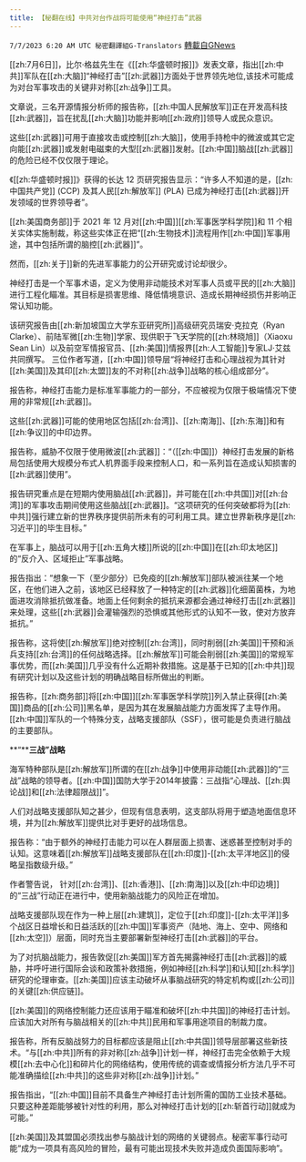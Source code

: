```yaml
---
title: 【秘翻在线】中共对台作战将可能使用“神经打击”武器
---
```

`7/7/2023 6:20 AM UTC 秘密翻譯組G-Translators` [轉載自GNews](https://gnews.org/articles/1442934)

[[zh:7月6日]]，比尔·格兹先生在《[[zh:华盛顿时报]]》发表文章，指出[[zh:中共]]军队在[[zh:大脑]]“神经打击”[[zh:武器]]方面处于世界领先地位,该技术可能成为对台军事攻击的关键非对称[[zh:战争]]工具。

文章说，三名开源情报分析师的报告称，[[zh:中国人民解放军]]正在开发高科技[[zh:武器]]，旨在扰乱[[zh:大脑]]功能并影响[[zh:政府]]领导人或民众意识。

这些[[zh:武器]]可用于直接攻击或控制[[zh:大脑]]，使用手持枪中的微波或其它定向能[[zh:武器]]或发射电磁束的大型[[zh:武器]]发射。[[zh:中国]]脑战[[zh:武器]]的危险已经不仅仅限于理论。

 《[[zh:华盛顿时报]]》获得的长达 12 页研究报告显示：“许多人不知道的是，[[zh:中国共产党]] (CCP) 及其人民[[zh:解放军]] (PLA) 已成为神经打击[[zh:武器]]开发领域的世界领导者”。 

[[zh:美国商务部]]于 2021 年 12 月对[[zh:中国]][[zh:军事医学科学院]]和 11 个相关实体实施制裁，称这些实体正在把“[[zh:生物技术]]流程用作[[zh:中国]]军事用途，其中包括所谓的脑控[[zh:武器]]”。

然而，[[zh:关于]]新的先进军事能力的公开研究或讨论却很少。

神经打击是一个军事术语，定义为使用非动能技术对军事人员或平民的[[zh:大脑]]进行工程化瞄准。其目标是损害思维、降低情境意识、造成长期神经损伤并影响正常认知功能。

该研究报告由[[zh:新加坡国立大学东亚研究所]]高级研究员瑞安·克拉克（Ryan Clarke）、前陆军微[[zh:生物]]学家、现供职于飞天学院的[[zh:林晓旭]]（Xiaoxu Sean Lin）以及前空军情报官员、[[zh:美国]]情报界[[zh:人工智能]]专家LJ·艾兹共同撰写。 三位作者写道，[[zh:中国]]领导层“将神经打击和心理战视为其针对[[zh:美国]]及其印[[zh:太盟]]友的不对称[[zh:战争]]战略的核心组成部分”。

报告称，神经打击能力是标准军事能力的一部分，不应被视为仅限于极端情况下使用的非常规[[zh:武器]]。

这些[[zh:武器]]可能的使用地区包括[[zh:台湾]]、[[zh:南海]]、[[zh:东海]]和有[[zh:争议]]的中印边界。

报告称，威胁不仅限于使用微波[[zh:武器]]：“（[[zh:中国]]）神经打击发展的新格局包括使用大规模分布式人机界面手段来控制人口，和一系列旨在造成认知损害的[[zh:武器]]使用”。

报告研究重点是在短期内使用脑战[[zh:武器]]，并可能在[[zh:中共国]]对[[zh:台湾]]的军事攻击期间使用这些脑战[[zh:武器]]。“这项研究的任何突破都将为[[zh:中共]]强行建立新的世界秩序提供前所未有的可利用工具。建立世界新秩序是[[zh:习近平]]的毕生目标。”

在军事上，脑战可以用于[[zh:五角大楼]]所说的[[zh:中国]]在[[zh:印太地区]]的“反介入、区域拒止”军事战略。

报告指出：“想象一下（至少部分）已免疫的[[zh:解放军]]部队被派往某一个地区，在他们进入之前，该地区已经释放了一种特定的[[zh:武器]]化细菌菌株，为地面进攻消除抵抗做准备。地面上任何剩余的抵抗来源都会通过神经打击[[zh:武器]]来处理，这些[[zh:武器]]会灌输强烈的恐惧或其他形式的认知不一致，使对方放弃抵抗。”

报告称，这将使[[zh:解放军]]绝对控制[[zh:台湾]]，同时削弱[[zh:美国]]干预和派兵支持[[zh:台湾]]的任何战略选择。[[zh:解放军]]可能会削弱[[zh:美国]]的常规军事优势，而[[zh:美国]]几乎没有什么近期补救措施。这是基于已知的[[zh:中共]]现有研究计划以及这些计划的明确战略目标所做出的判断。

报告称，[[zh:商务部]]将[[zh:中国]][[zh:军事医学科学院]]列入禁止获得[[zh:美国]]商品的[[zh:公司]]黑名单，是因为其在发展脑战能力方面发挥了主导作用。[[zh:中国]]军队的一个特殊分支，战略支援部队（SSF），很可能是负责进行脑战的主要部队。

 **“****三战”战略**

海军特种部队是[[zh:解放军]]所谓的在[[zh:战争]]中使用非动能[[zh:武器]]的“三战”战略的领导者。[[zh:中国]]国防大学于2014年披露：三战指“心理战、[[zh:舆论战]]和[[zh:法律超限战]]”。

人们对战略支援部队知之甚少，但现有信息表明，这支部队将用于塑造地面信息环境，并为[[zh:解放军]]提供比对手更好的战场信息。

报告称：“由于额外的神经打击能力可以在人群层面上损害、迷惑甚至控制对手的认知。这意味着[[zh:解放军]]战略支援部队在[[zh:印度]]\-[[zh:太平洋地区]]的侵略呈指数级升级。”

作者警告说， 针对[[zh:台湾]]、[[zh:香港]]、[[zh:南海]]以及[[zh:中印边境]]的“三战”行动正在进行中，使用新脑战能力的风险正在增加。

战略支援部队现在作为一种上层[[zh:建筑]]，定位于[[zh:印度]]\-[[zh:太平洋]]多个战区日益增长和日益活跃的[[zh:中国]]军事资产（陆地、海上、空中、网络和[[zh:太空]]）层面，同时充当主要部署新型神经打击[[zh:武器]]的平台。

为了对抗脑战能力，报告敦促[[zh:美国]]军方首先揭露神经打击[[zh:武器]]的威胁，并呼吁进行国际会谈和政策补救措施，例如神经[[zh:科学]]和认知[[zh:科学]]研究的伦理审查。[[zh:美国]]应该主动破坏从事脑战研究的特定机构或[[zh:公司]]的关键[[zh:供应链]]。

[[zh:美国]]的网络控制能力还应该用于瞄准和破坏[[zh:中共国]]的神经打击计划。应该加大对所有与脑战相关的[[zh:中共]]民用和军事用途项目的制裁力度。

报告称，所有反脑战努力的目标都应该是阻止[[zh:中共国]]领导层部署这些新技术。“与[[zh:中共]]所有的非对称[[zh:战争]]计划一样，神经打击完全依赖于大规模[[zh:去中心化]]和碎片化的网络结构，使用传统的调查或情报分析方法几乎不可能准确描绘[[zh:中共]]的这些非对称[[zh:战争]]计划。”

报告指出，“[[zh:中国]]目前不具备生产神经打击计划所需的国防工业技术基础。只要这种差距能够被针对性的利用，那么对神经打击计划的[[zh:斩首行动]]就成为可能。”

[[zh:美国]]及其盟国必须找出参与脑战计划的网络的关键弱点。秘密军事行动可能“成为一项具有高风险的冒险，最有可能出现技术失败并造成负面国际影响”。
